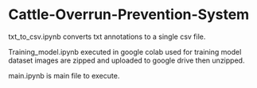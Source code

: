 # Cattle-Overrun-Prevention-System

txt_to_csv.ipynb converts txt annotations to a single csv file.

Training_model.ipynb
executed in google colab  used for training model
dataset images are zipped and uploaded to google drive then unzipped.

main.ipynb is main file to execute.
